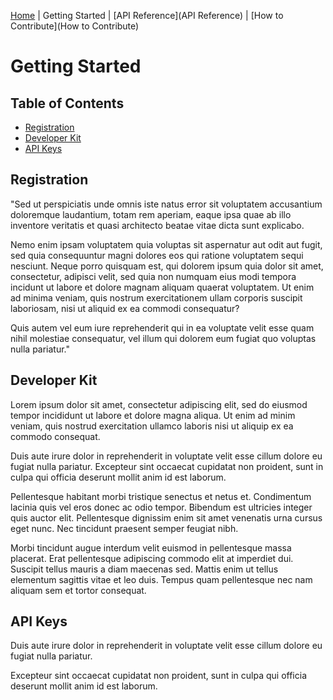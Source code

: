 
[Home](Home) | Getting Started | [API Reference](API Reference) | [How to Contribute](How to Contribute) 

# Getting Started

## Table of Contents

* [Registration](#registration)
* [Developer Kit](#developer-kit)
* [API Keys](#api-keys)

## Registration
"Sed ut perspiciatis unde omnis iste natus error sit voluptatem accusantium doloremque laudantium, totam rem aperiam, eaque ipsa quae ab illo inventore veritatis et quasi architecto beatae vitae dicta sunt explicabo. 

Nemo enim ipsam voluptatem quia voluptas sit aspernatur aut odit aut fugit, sed quia consequuntur magni dolores eos qui ratione voluptatem sequi nesciunt. Neque porro quisquam est, qui dolorem ipsum quia dolor sit amet, consectetur, adipisci velit, sed quia non numquam eius modi tempora incidunt ut labore et dolore magnam aliquam quaerat voluptatem. Ut enim ad minima veniam, quis nostrum exercitationem ullam corporis suscipit laboriosam, nisi ut aliquid ex ea commodi consequatur? 

Quis autem vel eum iure reprehenderit qui in ea voluptate velit esse quam nihil molestiae consequatur, vel illum qui dolorem eum fugiat quo voluptas nulla pariatur."

## Developer Kit
Lorem ipsum dolor sit amet, consectetur adipiscing elit, sed do eiusmod tempor incididunt ut labore et dolore magna aliqua. Ut enim ad minim veniam, quis nostrud exercitation ullamco laboris nisi ut aliquip ex ea commodo consequat. 

Duis aute irure dolor in reprehenderit in voluptate velit esse cillum dolore eu fugiat nulla pariatur. Excepteur sint occaecat cupidatat non proident, sunt in culpa qui officia deserunt mollit anim id est laborum.

Pellentesque habitant morbi tristique senectus et netus et. Condimentum lacinia quis vel eros donec ac odio tempor. Bibendum est ultricies integer quis auctor elit. Pellentesque dignissim enim sit amet venenatis urna cursus eget nunc. Nec tincidunt praesent semper feugiat nibh. 

Morbi tincidunt augue interdum velit euismod in pellentesque massa placerat. Erat pellentesque adipiscing commodo elit at imperdiet dui. Suscipit tellus mauris a diam maecenas sed. Mattis enim ut tellus elementum sagittis vitae et leo duis. Tempus quam pellentesque nec nam aliquam sem et tortor consequat.

## API Keys
Duis aute irure dolor in reprehenderit in voluptate velit esse cillum dolore eu fugiat nulla pariatur. 

Excepteur sint occaecat cupidatat non proident, sunt in culpa qui officia deserunt mollit anim id est laborum.
